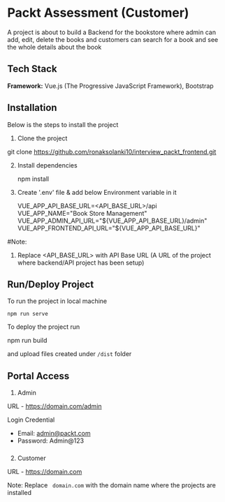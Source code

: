 
# Packt Assessment (Customer)

A project is about to build a Backend for the bookstore where admin can add, edit, delete the books and customers can search for a book and see the whole details about the book

## Tech Stack

**Framework:** Vue.js (The Progressive JavaScript Framework), Bootstrap

## Installation

Below is the steps to install the project

1. Clone the project

  git clone https://github.com/ronaksolanki10/interview_packt_frontend.git

2. Install dependencies

    npm install

3. Create '.env' file & add below Environment variable in it

    VUE_APP_API_BASE_URL=<API_BASE_URL>/api
    VUE_APP_NAME="Book Store Management"
    VUE_APP_ADMIN_API_URL="${VUE_APP_API_BASE_URL}/admin"
    VUE_APP_FRONTEND_API_URL="${VUE_APP_API_BASE_URL}"

#Note:
1. Replace <API_BASE_URL> with API Base URL (A URL of the project where backend/API project has been setup)

## Run/Deploy Project

To run the project in local machine

    npm run serve

To deploy the project run

  npm run build

and upload files created under ```/dist``` folder


## Portal Access

 1. Admin

URL - https://domain.com/admin

Login Credential
- Email: admin@packt.com
- Password: Admin@123

###

2. Customer

URL - https://domain.com

Note: Replace ``` domain.com``` with the domain name where the projects are installed
